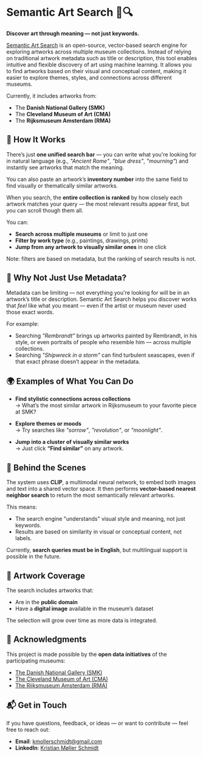 # Semantic Art Search 🎨🔍

**Discover art through meaning — not just keywords.**

[Semantic Art Search](https://semantic-art-search.com) is an open-source, vector-based search engine for exploring artworks across multiple museum collections. Instead of relying on traditional artwork metadata such as title or description, this tool enables intuitive and flexible discovery of art using machine learning. It allows you to find artworks based on their visual and conceptual content, making it easier to explore themes, styles, and connections across different museums.

Currently, it includes artworks from:

- The **Danish National Gallery (SMK)**
- The **Cleveland Museum of Art (CMA)**
- The **Rijksmuseum Amsterdam (RMA)**

## 🔎 How It Works

There’s just **one unified search bar** — you can write what you're looking for in natural language (e.g., *"Ancient Rome"*, *"blue dress"*, *"mourning"*) and instantly see artworks that match the meaning.

You can also paste an artwork’s **inventory number** into the same field to find visually or thematically similar artworks. 

When you search, the **entire collection is ranked** by how closely each artwork matches your query — the most relevant results appear first, but you can scroll though them all. 

You can:
- **Search across multiple museums** or limit to just one
- **Filter by work type** (e.g., paintings, drawings, prints)
- **Jump from any artwork to visually similar ones** in one click 

Note: filters are based on metadata, but the ranking of search results is not.

## 🤔 Why Not Just Use Metadata?

Metadata can be limiting — not everything you're looking for will be in an artwork’s title or description. Semantic Art Search helps you discover works that *feel* like what you meant — even if the artist or museum never used those exact words.

For example:
- Searching *"Rembrandt"* brings up artworks painted by Rembrandt, in his style, or even portraits of people who resemble him — across multiple collections.
- Searching *"Shipwreck in a storm"* can find turbulent seascapes, even if that exact phrase doesn’t appear in the metadata.

## 🌍 Examples of What You Can Do

- **Find stylistic connections across collections**  
  → What’s the most similar artwork in Rijksmuseum to your favorite piece at SMK?

- **Explore themes or moods**  
  → Try searches like *"sorrow"*, *"revolution"*, or *"moonlight"*.

- **Jump into a cluster of visually similar works**  
  → Just click **“Find similar”** on any artwork.

## 🧠 Behind the Scenes

The system uses **CLIP**, a multimodal neural network, to embed both images and text into a shared vector space. It then performs **vector-based nearest neighbor search** to return the most semantically relevant artworks.

This means:
- The search engine "understands" visual style and meaning, not just keywords.
- Results are based on similarity in visual or conceptual content, not labels.

Currently, **search queries must be in English**, but multilingual support is possible in the future.

## 🎨 Artwork Coverage

The search includes artworks that:
- Are in the **public domain**
- Have a **digital image** available in the museum’s dataset

The selection will grow over time as more data is integrated.

## 🙌 Acknowledgments

This project is made possible by the **open data initiatives** of the participating museums:

- [The Danish National Gallery (SMK)](https://open.smk.dk)
- [The Cleveland Museum of Art (CMA)](https://www.clevelandart.org)
- [The Rijksmuseum Amsterdam (RMA)](https://www.rijksmuseum.nl/en/collection)

## 📬 Get in Touch

If you have questions, feedback, or ideas — or want to contribute — feel free to reach out:

- **Email**: [kmollerschmidt@gmail.com](mailto:kmollerschmidt@gmail.com)  
- **LinkedIn**: [Kristian Møller Schmidt](https://www.linkedin.com/in/kristian-m%C3%B8ller-schmidt-516b9170/)
